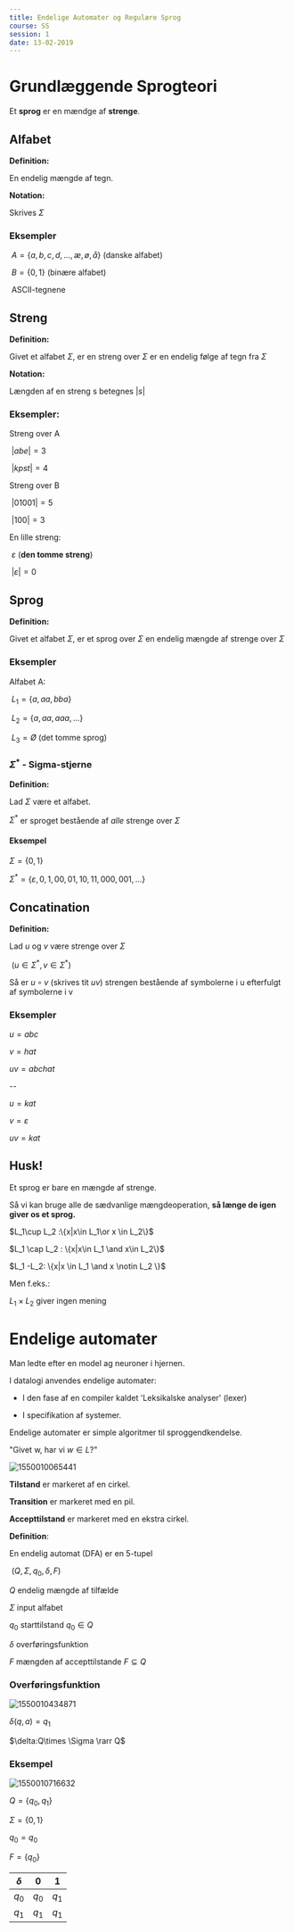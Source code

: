 ```yaml
---
title: Endelige Automater og Regulære Sprog
course: SS
session: 1
date: 13-02-2019
---
```


# Grundlæggende Sprogteori

Et **sprog** er en mændge af **strenge**.

## Alfabet

**Definition:** 

En endelig mængde af tegn.

**Notation:**

Skrives $\Sigma$



### Eksempler

​	$A=\{a,b,c,d,...,æ,ø,å\}$ 	(danske alfabet)

​	$B=\{0,1\}$ 					(binære alfabet)

​	ASCII-tegnene



## Streng

**Definition:**

Givet et alfabet $\Sigma$,
er en streng over $\Sigma$ er en endelig følge af tegn fra $\Sigma$ 

**Notation:**

Længden af en streng s betegnes $|s|$

### Eksempler:

Streng over A

​	$|abe|=3$

​	$|kpst|=4$

Streng over B

​	$|01001|=5​$

​	$|100|=3$

En lille streng:

​	$\varepsilon​$ 	(**den tomme streng**)

​	$|\varepsilon|=0$ 



## Sprog

**Definition:**

Givet et alfabet $\Sigma$, er et sprog over $\Sigma$ en endelig mængde af strenge over $\Sigma$ 



### Eksempler

Alfabet A:

​	$L_1=\{a,aa,bba\}$

​	$L_2=\{a,aa,aaa,...\}$

​	$L_3=Ø$		(det tomme sprog)



### $\Sigma^*$ - Sigma-stjerne

**Definition:**

Lad $\Sigma$ være et alfabet.

$\Sigma^*​$ er sproget bestående af *alle* strenge over $\Sigma​$



#### Eksempel

$\Sigma=\{0,1\}$

$\Sigma^*=\{\varepsilon,0,1,00,01,10,11,000,001,... \}​$



## Concatination

**Definition:**

Lad *u* og *v* være strenge over $\Sigma$

​	($u\in\Sigma^*,v\in\Sigma^*$)

Så er $u\circ v$ 	(skrives tit $uv$) 
strengen bestående af symbolerne i u efterfulgt af symbolerne i v



### Eksempler

$u=abc$

$v=hat$

$uv=abchat$

--

$u=kat​$

$v=\varepsilon$

$uv=kat$



## Husk!

Et sprog er bare en mængde af strenge.

Så vi kan bruge alle de sædvanlige mængdeoperation, **så længe de igen giver os et sprog.**

$L_1\cup L_2 :\{x|x\in L_1\or x \in L_2\}$

$L_1 \cap L_2 : \{x|x\in L_1 \and x\in L_2\}$

$L_1 -L_2: \{x|x \in L_1 \and x \notin L_2 \}$



Men f.eks.:

$L_1 \times L_2$ giver ingen mening

 

# Endelige automater

Man ledte efter en model ag neuroner i hjernen.

I datalogi anvendes endelige automater:

* I den fase af en compiler kaldet 'Leksikalske analyser' (lexer)

* I specifikation af systemer.



Endelige automater er simple algoritmer til sproggendkendelse.

"Givet w, har vi $w\in L​$?"



![1550010065441](images/1550010065441.png)

**Tilstand** er markeret af en cirkel.

**Transition** er markeret med en pil.

**Accepttilstand** er markeret med en ekstra cirkel.



**Definition**:

En endelig automat (DFA) er en 5-tupel

​	$(Q,\Sigma,q_0,\delta,F)$

$Q$ 	endelig mængde af tilfælde

$\Sigma​$ 	input alfabet

$q_0​$ 	starttilstand $q_0\in Q​$

$\delta$ 	overføringsfunktion

$F$ 	mængden af accepttilstande $F\subseteq Q$



### Overføringsfunktion

![1550010434871](images/1550010434871.png)

$\delta(q,a)=q_1​$

$\delta:Q\times \Sigma \rarr Q$



### Eksempel

![1550010716632](images/1550010716632.png)

$Q=\{q_0,q_1\}$

$\Sigma =\{0,1\}$

$q_0=q_0​$

$F=\{q_0\}$

| $\delta$ | 0     |   1   |
| -------- | ----- | :---: |
| $q_0$    | $q_0$ | $q_1$ |
| $q_1$    | $q_1$ | $q_1$ |



<!-- Indsæt definition for Accept https://youtu.be/VeM2Riy91SM?t=383 -->